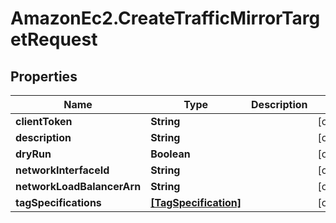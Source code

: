 # AmazonEc2.CreateTrafficMirrorTargetRequest

## Properties

Name | Type | Description | Notes
------------ | ------------- | ------------- | -------------
**clientToken** | **String** |  | [optional] 
**description** | **String** |  | [optional] 
**dryRun** | **Boolean** |  | [optional] 
**networkInterfaceId** | **String** |  | [optional] 
**networkLoadBalancerArn** | **String** |  | [optional] 
**tagSpecifications** | [**[TagSpecification]**](TagSpecification.md) |  | [optional] 


